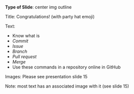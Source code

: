 **Type of Slide**: center img outline

Title: Congratulations! (with party hat emoji)

Text: 

* Know what is
* *Commit*
* *Issue*
* *Branch*
* *Pull request*
* *Merge*
* Use these commands in a repository online in GitHub

Images: Please see presentation slide 15

Note: most text has an associated image with it (see slide 15)

